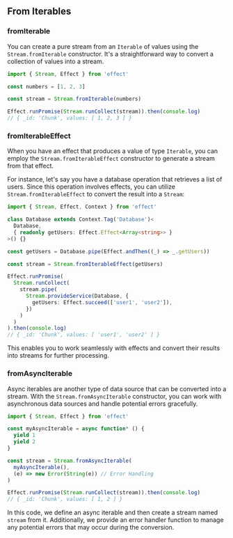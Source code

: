 ## From Iterables

### fromIterable

You can create a pure stream from an `Iterable` of values using the `Stream.fromIterable` constructor. It's a straightforward way to convert a collection of values into a stream.

```ts twoslash
import { Stream, Effect } from 'effect'

const numbers = [1, 2, 3]

const stream = Stream.fromIterable(numbers)

Effect.runPromise(Stream.runCollect(stream)).then(console.log)
// { _id: 'Chunk', values: [ 1, 2, 3 ] }
```

### fromIterableEffect

When you have an effect that produces a value of type `Iterable`, you can employ the `Stream.fromIterableEffect` constructor to generate a stream from that effect.

For instance, let's say you have a database operation that retrieves a list of users. Since this operation involves effects, you can utilize `Stream.fromIterableEffect` to convert the result into a `Stream`:

```ts twoslash
import { Stream, Effect, Context } from 'effect'

class Database extends Context.Tag('Database')<
  Database,
  { readonly getUsers: Effect.Effect<Array<string>> }
>() {}

const getUsers = Database.pipe(Effect.andThen((_) => _.getUsers))

const stream = Stream.fromIterableEffect(getUsers)

Effect.runPromise(
  Stream.runCollect(
    stream.pipe(
      Stream.provideService(Database, {
        getUsers: Effect.succeed(['user1', 'user2']),
      })
    )
  )
).then(console.log)
// { _id: 'Chunk', values: [ 'user1', 'user2' ] }
```

This enables you to work seamlessly with effects and convert their results into streams for further processing.

### fromAsyncIterable

Async iterables are another type of data source that can be converted into a stream. With the `Stream.fromAsyncIterable` constructor, you can work with asynchronous data sources and handle potential errors gracefully.

```ts twoslash
import { Stream, Effect } from 'effect'

const myAsyncIterable = async function* () {
  yield 1
  yield 2
}

const stream = Stream.fromAsyncIterable(
  myAsyncIterable(),
  (e) => new Error(String(e)) // Error Handling
)

Effect.runPromise(Stream.runCollect(stream)).then(console.log)
// { _id: 'Chunk', values: [ 1, 2 ] }
```

In this code, we define an async iterable and then create a stream named `stream` from it. Additionally, we provide an error handler function to manage any potential errors that may occur during the conversion.
